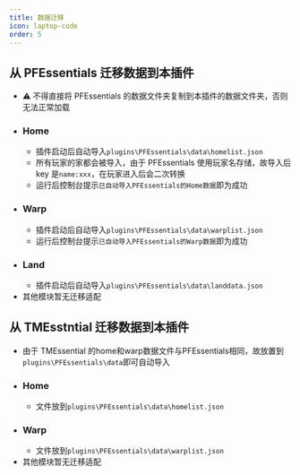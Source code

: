 ```yaml
---
title: 数据迁移
icon: laptop-code
order: 5
---
```


## 从 PFEssentials 迁移数据到本插件

- ⚠️ 不得直接将 PFEssentials 的数据文件夹复制到本插件的数据文件夹，否则无法正常加载
- ### Home
  - 插件启动后自动导入`plugins\PFEssentials\data\homelist.json`
  - 所有玩家的家都会被导入，由于 PFEssentials 使用玩家名存储，故导入后 key 是`name:xxx`，在玩家进入后会二次转换
  - 运行后控制台提示`已自动导入PFEssentials的Home数据`即为成功
- ### Warp
  - 插件启动后自动导入`plugins\PFEssentials\data\warplist.json`
  - 运行后控制台提示`已自动导入PFEssentials的Warp数据`即为成功
- ### Land
  - 插件启动后自动导入`plugins\PFEssentials\data\landdata.json`
- 其他模块暂无迁移适配

## 从 TMEsstntial 迁移数据到本插件
- 由于 TMEssential 的home和warp数据文件与PFEssentials相同，故放置到`plugins\PFEssentials\data`即可自动导入
- ### Home
  - 文件放到`plugins\PFEssentials\data\homelist.json`
- ### Warp
  - 文件放到`plugins\PFEssentials\data\warplist.json`
- 其他模块暂无迁移适配
